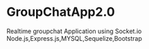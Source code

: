# GroupChatApp2.0
Realtime groupchat Application using Socket.io
Node.js,Express.js,MYSQL,Sequelize,Bootstrap
